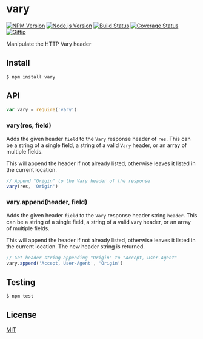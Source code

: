 # vary

[![NPM Version](http://img.shields.io/npm/v/vary.svg?style=flat)](https://www.npmjs.org/package/vary)
[![Node.js Version](http://img.shields.io/badge/node.js->=_0.8-blue.svg?style=flat)](http://nodejs.org/download/)
[![Build Status](http://img.shields.io/travis/jshttp/vary.svg?style=flat)](https://travis-ci.org/jshttp/vary)
[![Coverage Status](https://img.shields.io/coveralls/jshttp/vary.svg?style=flat)](https://coveralls.io/r/jshttp/vary)
[![Gittip](http://img.shields.io/gittip/dougwilson.svg?style=flat)](https://www.gittip.com/dougwilson/)

Manipulate the HTTP Vary header

## Install

```sh
$ npm install vary
```

## API

```js
var vary = require('vary')
```

### vary(res, field)

Adds the given header `field` to the `Vary` response header of `res`.
This can be a string of a single field, a string of a valid `Vary`
header, or an array of multiple fields.

This will append the header if not already listed, otherwise leaves
it listed in the current location.

```js
// Append "Origin" to the Vary header of the response
vary(res, 'Origin')
```

### vary.append(header, field)

Adds the given header `field` to the `Vary` response header string `header`.
This can be a string of a single field, a string of a valid `Vary` header,
or an array of multiple fields.

This will append the header if not already listed, otherwise leaves
it listed in the current location. The new header string is returned.

```js
// Get header string appending "Origin" to "Accept, User-Agent"
vary.append('Accept, User-Agent', 'Origin')
```

## Testing

```sh
$ npm test
```

## License

[MIT](LICENSE)
